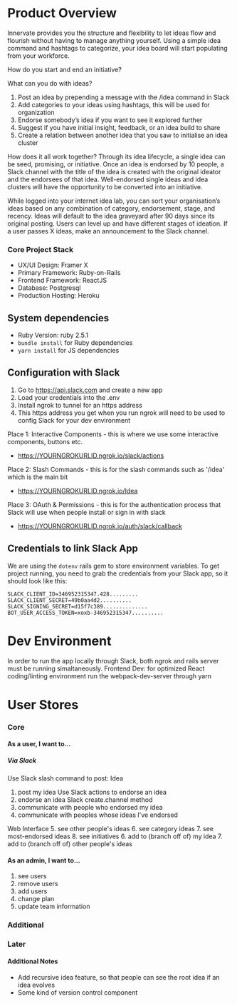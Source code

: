 # Product Overview
Innervate provides you the structure and flexibility to let ideas flow and flourish without having to manage anything yourself. Using a simple idea command and hashtags to categorize, your idea board will start populating from your workforce.  

How do you start and end an initiative? 

What can you do with ideas? 
1. Post an idea by prepending a message with the /idea command in Slack
2. Add categories to your ideas using hashtags, this will be used for organization
3. Endorse somebody’s idea if you want to see it explored further 
4. Suggest if you have initial insight, feedback, or an idea build to share
5. Create a relation between another idea that you saw to initialise an idea cluster

How does it all work together?
Through its idea lifecycle, a single idea can be seed, promising, or initiative. Once an idea is endorsed by 10 people, a Slack channel with the title of the idea is created with the original ideator and the endorsees of that idea. Well-endorsed single ideas and idea clusters will have the opportunity to be converted into an initiative. 

While logged into your internet idea lab, you can sort your organisation’s ideas based on any combination of category, endorsement, stage, and recency. Ideas will default to the idea graveyard after 90 days since its original posting. Users can level up and have different stages of ideation. If a user passes X ideas, make an announcement to the Slack channel. 

### Core Project Stack
* UX/UI Design: Framer X
* Primary Framework: Ruby-on-Rails
* Frontend Framework: ReactJS
* Database: Postgresql
* Production Hosting: Heroku 

## System dependencies

* Ruby Version: ruby 2.5.1
* ```bundle install``` for Ruby dependencies
* ```yarn install``` for JS dependencies

## Configuration with Slack 

1. Go to https://api.slack.com and create a new app 
2. Load your credentials into the .env 
3. Install ngrok to tunnel for an https address 
4. This https address you get when you run ngrok will need to be used to config Slack for your dev environment

Place 1: Interactive Components - this is where we use some interactive components, buttons etc.  
* https://YOURNGROKURLID.ngrok.io/slack/actions

Place 2: Slash Commands - this is for the slash commands such as '/idea' which is the main bit 
* https://YOURNGROKURLID.ngrok.io/Idea

Place 3: OAuth & Permissions - this is for the authentication process that Slack will use when people install or sign in with slack
* https://YOURNGROKURLID.ngrok.io/auth/slack/callback

## Credentials to link Slack App 
We are using the ```dotenv``` rails gem to store environment variables. To get project running, you need to grab the credentials from your Slack app, so it should look like this: 

```
SLACK_CLIENT_ID=346952315347.428.........
SLACK_CLIENT_SECRET=49b0aa4d2..........
SLACK_SIGNING_SECRET=d15f7c389..............
BOT_USER_ACCESS_TOKEN=xoxb-346952315347..........
```

# Dev Environment 

In order to run the app locally through Slack, both ngrok and rails server must be running simaltaneously.
Frontend Dev: for optimized React coding/linting environment run the webpack-dev-server through yarn 

# User Stores

### Core 

#### As a user, I want to...

##### Via Slack 
Use Slack slash command to post: Idea 
1. post my idea 
Use Slack actions to endorse an idea 
2. endorse an idea
Slack create.channel method 
3. communicate with people who endorsed my idea
4. communicate with peoples whose ideas I've endorsed 

Web Interface
5. see other people's ideas
6. see category ideas 
7. see most-endorsed ideas
8. see initiatives 
6. add to (branch off of) my idea 
7. add to (branch off of) other people's ideas 


#### As an admin, I want to...

1. see users 
2. remove users 
3. add users 
4. change plan 
5. update team information 

### Additional 
### Later

#### Additional Notes
* Add recursive idea feature, so that people can see the root idea if an idea evolves
* Some kind of version control component
